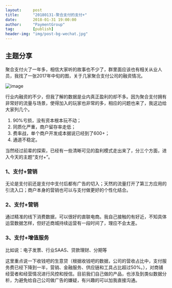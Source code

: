 ```yaml
---                                                                         
layout:     post                                            
title:      "20180131-聚合支付的支付+"                                                                           
date:       2018-01-31 19:00:00                                                                           
author:     "PaymentGroup"                                      
tag:		[publish]                                
header-img: "img/post-bg-wechat.jpg"                                     
---   
```


## 主题分享

聚合支付火了一年多，相信大家听的故事也不少了，群里面应该也有相关从业人员，我找了一张2017年中旬的图，关于几家聚合支付公司的融资情况。

![image](http://static.cocolian.org/img/20180131_203738.png)

行业内融资的不少，但我了解的数据是业内真正盈利的却不多。因为聚合支付拥有非常好的流量与场景，使得加入的玩家也非常的多，相应的问题也来了，我这边给大家列几个。

1. 90%亏损，没有资本根本玩不动；
2. 同质化严重，商户留存率走低；
3. 费率战，单个商户开发成本据说已经到了600+；
4. 通道不稳定。

当然经过前辈的探索，已经有一些清晰可见的盈利模式走出来了，分三个方面，进入今天的主题“支付+”。

### 1、支付+营销

无论是支付前还是支付中支付后都有广告的切入；天然的流量打开了第三方应用的引流入口；商户本身的营销也可以与支付做更好的个性化结合。

### 2、支付+营销

通过精准的线下消费数据，可以很好的直联电商。我自己接触的有好近，不知具体运营数据怎样，但好近商城持续运营有一段时间了，理应不会太差。

### 3、支付+增值服务

比如说：电子发票、行业SAAS、贷款理财、分期等

这里重点说一下收钱吧的生意贷（根据收钱吧的数据，公司的营收占比中，支付服务费已经下降到一半，营销、金融服务、供应链和工具占比超过50%。），对商铺经营者和经营情况进行风控和授信。目前我们自己做的产品，也涉及到类似数据分析，为避免给自己公司做广告的嫌疑，有兴趣的可以加我直接沟通。

